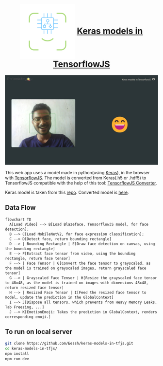 <h1 align="center">
    <img src="./src/favicon.svg" valign="middle" width="180" height="180" alt="logo" />
    <a href="https://keras-models-in-tfjs.netlify.app">
        <span valign="middle">
                Keras models in TensorflowJS
        </span>
    </a>
</h1>

![Working Demo](./screenshots/demo.jpeg)

This web app uses a model made in python(using [Keras](https://keras.io/)), in the browser with [TensorflowJS](https://tensorflow.org/js/).
The model is converted from Keras(.h5 or .hdf5) to TensorflowJS compatible with the help of this tool: [TensorflowJS Converter](https://www.tensorflow.org/js/tutorials/conversion/import_keras).

Keras model is taken from this [repo](https://github.com/liminze/Real-time-Facial-Expression-Recognition-and-Fast-Face-Detection/tree/master/models/best_model).
Converted model is [here](https://github.com/Eessh/keras-models-in-tfjs/tree/master/public/converted_models/FaceExpression-MUL_KSIZE_MobileNet_v2_best).

## Data Flow

```mermaid
flowchart TD
  A[Load Video] --> B[Load Blazeface, TensorflowJS model, for face detection];
  B --> C[Load MobileNetV2, for face expression classification];
  C --> D[Detect face, return bounding rectangle]
  D --> | Bounding Rectangle | E[Draw face detection on canvas, using the bounding rectangle]
  E --> F[Extract face tensor from video, using the bounding rectangle, return face tensor]
  F --> | Face Tensor | G[Convert the face tensor to grayscaled, as the model is trained on grayscaled images, return grayscaled face tensor]
  G --> | Grayscaled Face Tensor | H[Resize the grayscaled face tensor to 48x48, as the model is trained on images with dimensions 48x48, return resized face tensor]
  H --> | Resized Face Tensor | I[Feed the resized face tensor to model, update the prediction in the GlobalContext]
  I --> J[Dispose all tensors, which prevents from Heavy Memory Leaks, Tab Freezing, ...]
  J --> K[EmotionEmoji: Takes the prediction in GlobalContext, renders corresponding emoji.]
```

## To run on local server
```bash
git clone https://github.com/Eessh/keras-models-in-tfjs.git
cd keras-models-in-tfjs/
npm install
npm run dev
```
